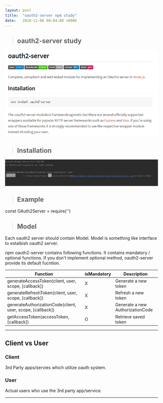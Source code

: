 ```yaml
---
layout: post
title:  "oauth2-server npm study"
date:   2018-11-06 00:04:00 +0900
---
```


> ## oauth2-server study
![oauth2-server-npm](/assets/oauth2-server-npm.PNG)

> ## Installation
![oauth2-install](/assets/oauth2-install.PNG)

> ## Example
const OAuth2Server = require('')



> ## Model
Each oauth2 server should contain Model.
Model is something like interface to estalbish oauth2 server.

npm oauth2-server contains following functions.
It contains mandatory / optional functions.
If you don't implement optional method, oauth2-server provide its default fucntion.

|Function|isMandatory|Description|
|---|---|---|
|generateAccessToken(client, user, scope, [callback])|X|Generate a new token|
|generateRefreshToken(client, user, scope, [callback])|X|Refresh a new token|
|generateAuthorizationCode(client, user, scope, [callback])|X|Generate a new AuthorizationCode|
|getAccessToken(accessToken, [callback])|O|Retrieve saved token|


---
## Client vs User

### Client
3rd Party apps/servies which utilize oauth system.

### User
Actual users who use the 3rd party app/service.

---
